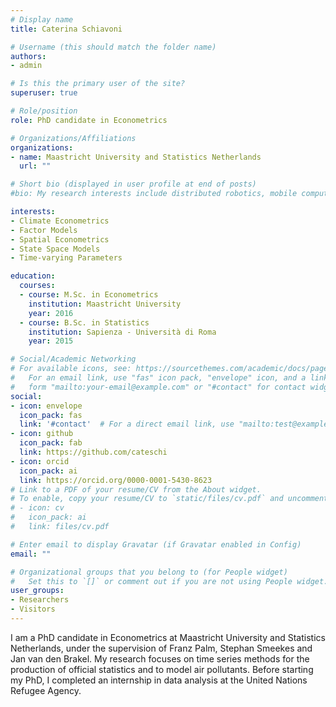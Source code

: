 ```yaml
---
# Display name
title: Caterina Schiavoni

# Username (this should match the folder name)
authors:
- admin

# Is this the primary user of the site?
superuser: true

# Role/position
role: PhD candidate in Econometrics

# Organizations/Affiliations
organizations:
- name: Maastricht University and Statistics Netherlands
  url: ""

# Short bio (displayed in user profile at end of posts)
#bio: My research interests include distributed robotics, mobile computing and programmable matter.

interests:
- Climate Econometrics
- Factor Models
- Spatial Econometrics
- State Space Models
- Time-varying Parameters

education:
  courses:
  - course: M.Sc. in Econometrics
    institution: Maastricht University
    year: 2016
  - course: B.Sc. in Statistics
    institution: Sapienza - Università di Roma
    year: 2015

# Social/Academic Networking
# For available icons, see: https://sourcethemes.com/academic/docs/page-builder/#icons
#   For an email link, use "fas" icon pack, "envelope" icon, and a link in the
#   form "mailto:your-email@example.com" or "#contact" for contact widget.
social:
- icon: envelope
  icon_pack: fas
  link: '#contact'  # For a direct email link, use "mailto:test@example.org".
- icon: github
  icon_pack: fab
  link: https://github.com/cateschi
- icon: orcid
  icon_pack: ai
  link: https://orcid.org/0000-0001-5430-8623
# Link to a PDF of your resume/CV from the About widget.
# To enable, copy your resume/CV to `static/files/cv.pdf` and uncomment the lines below.
# - icon: cv
#   icon_pack: ai
#   link: files/cv.pdf

# Enter email to display Gravatar (if Gravatar enabled in Config)
email: ""

# Organizational groups that you belong to (for People widget)
#   Set this to `[]` or comment out if you are not using People widget.
user_groups:
- Researchers
- Visitors
---
```


I am a PhD candidate in Econometrics at Maastricht University and Statistics Netherlands, under the supervision of Franz Palm, Stephan Smeekes and Jan van den Brakel. My research focuses on time series methods for the production of official statistics and to model air pollutants. Before starting my PhD, I completed an internship in data analysis at the United Nations Refugee Agency.
